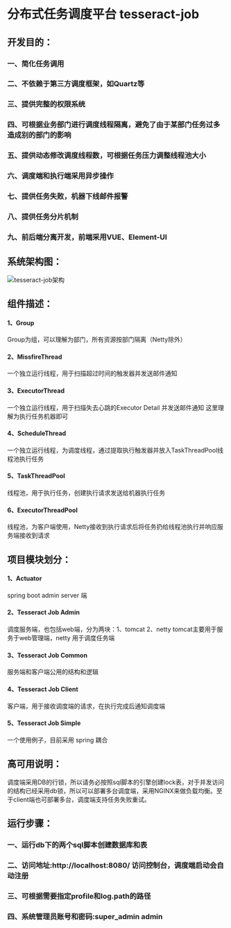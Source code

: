 # 分布式任务调度平台 tesseract-job
## 开发目的：
### 一、简化任务调用
### 二、不依赖于第三方调度框架，如Quartz等
### 三、提供完整的权限系统
### 四、可根据业务部门进行调度线程隔离，避免了由于某部门任务过多造成别的部门的影响
### 五、提供动态修改调度线程数，可根据任务压力调整线程池大小
### 六、调度端和执行端采用异步操作
### 七、提供任务失败，机器下线邮件报警
### 八、提供任务分片机制
### 九、前后端分离开发，前端采用VUE、Element-UI
## 系统架构图：
![tesseract-job架构](https://github.com/tesseract-job/tesseract-job-admin/blob/master/%E6%9E%B6%E6%9E%84/Tesseract%20Job%E6%9E%B6%E6%9E%84%E5%9B%BE.jpg)
## 组件描述：
#### 1、Group
   Group为组，可以理解为部门，所有资源按部门隔离（Netty除外）
#### 2、MissfireThread
   一个独立运行线程，用于扫描超过时间的触发器并发送邮件通知
#### 3、ExecutorThread
   一个独立运行线程，用于扫描失去心跳的Executor Detail 并发送邮件通知 这里理解为执行任务机器即可
#### 4、ScheduleThread
   一个独立运行线程，为调度线程，通过提取执行触发器并放入TaskThreadPool线程池执行任务
#### 5、TaskThreadPool
   线程池，用于执行任务，创建执行请求发送给机器执行任务
#### 6、ExecutorThreadPool
   线程池，为客户端使用，Netty接收到执行请求后将任务扔给线程池执行并响应服务端接收到请求
## 项目模块划分：
#### 1、Actuator
   spring boot admin server 端
#### 2、Tesseract Job Admin  
   调度服务端，也包括web端，分为两块：1、tomcat 2、netty tomcat主要用于服务于web管理端，netty 用于调度任务端
#### 3、Tesseract Job Common  
   服务端和客户端公用的结构和逻辑
#### 4、Tesseract Job Client  
   客户端，用于接收调度端的请求，在执行完成后通知调度端
#### 5、Tesseract Job Simple  
   一个使用例子，目前采用 spring 耦合
## 高可用说明：
   调度端采用DB的行锁，所以请务必按照sql脚本的引擎创建lock表，对于并发访问的结构已经采用db锁，所以可以部署多台调度端，采用NGINX来做负载均衡。至于client端也可部署多台，调度端支持任务失败重试。
## 运行步骤：
### 一、运行db下的两个sql脚本创建数据库和表
### 二、访问地址:http://localhost:8080/ 访问控制台，调度端启动会自动注册
### 三、可根据需要指定profile和log.path的路径
### 四、系统管理员账号和密码:super_admin admin

